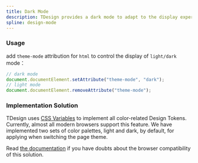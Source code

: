 ```yaml
---
title: Dark Mode
description: TDesign provides a dark mode to adapt to the display experience in the dark mode of the operating system. Click the switch in the upper right corner of the website to experience the dark mode of components.
spline: design-mode
---
```


### Usage

add `theme-mode` attribution for `html` to control the display of `light/dark` mode：

```javascript
// dark mode
document.documentElement.setAttribute("theme-mode", "dark");
// light mode
document.documentElement.removeAttribute("theme-mode");
```

### Implementation Solution

TDesign uses [CSS Variables](https://developer.mozilla.org/zh-CN/docs/Web/CSS/Using_CSS_custom_properties) to implement all color-related Design Tokens. Currently, almost all modern browsers support this feature. We have implemented two sets of color palettes, light and dark, by default, for applying when switching the page theme.

Read [the documentation](https://caniuse.com/css-variables) if you have doubts about the browser compatibility of this solution.

